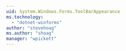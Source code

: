 ```yaml
---
uid: System.Windows.Forms.ToolBarAppearance
ms.technology: 
  - "dotnet-winforms"
author: "stevehoag"
ms.author: "shoag"
manager: "wpickett"
---
```

